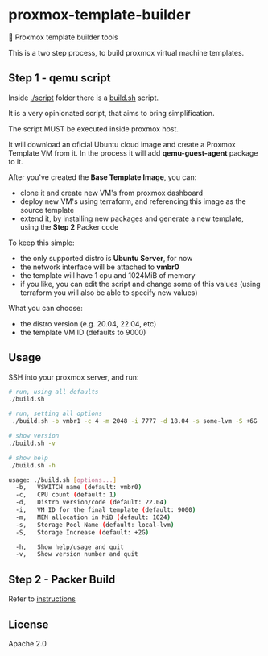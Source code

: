 # proxmox-template-builder

:rocket: Proxmox template builder tools

This is a two step process, to build proxmox virtual machine templates.

## Step 1 - qemu script

Inside [./script](./script/) folder there is a [build.sh](./script/build.sh) script.

It is a very opinionated script, that aims to bring simplification.

The script MUST be executed inside proxmox host.

It will download an oficial Ubuntu cloud image and create a Proxmox Template VM from it. In the process it will add **qemu-guest-agent** package to it.

After you've created the **Base Template Image**, you can:

- clone it and create new VM's from proxmox dashboard
- deploy new VM's using terraform, and referencing this image as the source template
- extend it, by installing new packages and generate a new template, using the **Step 2** Packer code

To keep this simple:

- the only supported distro is **Ubuntu Server**, for now
- the network interface will be attached to **vmbr0**
- the template will have 1 cpu and 1024MiB of memory
- if you like, you can edit the script and change some of this values (using terraform you will also be able to specify new values)

What you can choose:

- the distro version (e.g. 20.04, 22.04, etc)
- the template VM ID (defaults to 9000)

## Usage

SSH into your proxmox server, and run:

```sh
# run, using all defaults
./build.sh

# run, setting all options
 ./build.sh -b vmbr1 -c 4 -m 2048 -i 7777 -d 18.04 -s some-lvm -S +6G

# show version
./build.sh -v

# show help
./build.sh -h

usage: ./build.sh [options...]
  -b,   VSWITCH name (default: vmbr0)
  -c,   CPU count (default: 1)
  -d,   Distro version/code (default: 22.04)
  -i,   VM ID for the final template (default: 9000)
  -m,   MEM allocation in MiB (default: 1024)
  -s,   Storage Pool Name (default: local-lvm)
  -S,   Storage Increase (default: +2G)

  -h,   Show help/usage and quit
  -v,   Show version number and quit
```

## Step 2 - Packer Build

Refer to [instructions](./packer/README.md)

## License

Apache 2.0
